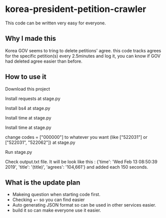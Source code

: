 # korea-president-petition-crawler

This code can be written very easy for everyone.

## Why I made this
Korea GOV seems to tring to delete petitions' agree. this code tracks agrees for the specific petition(s) every 2.5minutes and log it, you can know if GOV had deleted agree easier than before.

## How to use it
Download this project

Install requests at stage.py

Install bs4 at stage.py

Install time at stage.py

Install time at stage.py

change codes = ["000000"] to whatever you want (like ["522031"] or ["522031", "522062"]) at stage.py

Run stage.py

Check output.txt file. It will be look like this : 
{'time': 'Wed Feb 13 08:50:39 2019', 'title': '(title)', 'agrees': '104,661'}
and added each 150 seconds.

## What is the update plan
* Makeing question when starting code first.
* Checking +- so you can find easier
* Auto generating JSON format so can be used in other services easier.
* build it so can make everyone use it easier.
